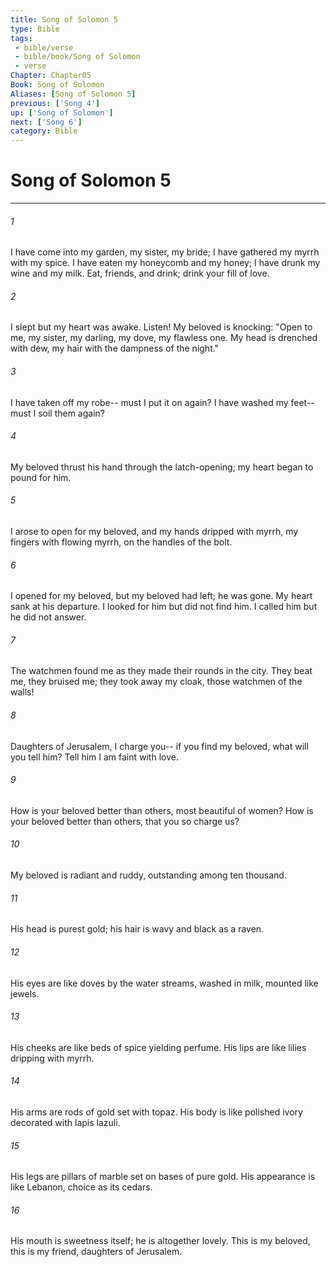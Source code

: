 ```yaml
---
title: Song of Solomon 5
type: Bible
tags:
 - bible/verse
 - bible/book/Song of Solomon
 - verse
Chapter: Chapter05
Book: Song of Solomon
Aliases: [Song of Solomon 5]
previous: ['Song 4']
up: ['Song of Solomon']
next: ['Song 6']
category: Bible
---
```

# Song of Solomon 5

***


###### 1 
I have come into my garden, my sister, my bride; I have gathered my myrrh with my spice. I have eaten my honeycomb and my honey; I have drunk my wine and my milk. Eat, friends, and drink; drink your fill of love. 

###### 2 
I slept but my heart was awake. Listen! My beloved is knocking: "Open to me, my sister, my darling, my dove, my flawless one. My head is drenched with dew, my hair with the dampness of the night." 

###### 3 
I have taken off my robe-- must I put it on again? I have washed my feet-- must I soil them again? 

###### 4 
My beloved thrust his hand through the latch-opening; my heart began to pound for him. 

###### 5 
I arose to open for my beloved, and my hands dripped with myrrh, my fingers with flowing myrrh, on the handles of the bolt. 

###### 6 
I opened for my beloved, but my beloved had left; he was gone. My heart sank at his departure. I looked for him but did not find him. I called him but he did not answer. 

###### 7 
The watchmen found me as they made their rounds in the city. They beat me, they bruised me; they took away my cloak, those watchmen of the walls! 

###### 8 
Daughters of Jerusalem, I charge you-- if you find my beloved, what will you tell him? Tell him I am faint with love. 

###### 9 
How is your beloved better than others, most beautiful of women? How is your beloved better than others, that you so charge us? 

###### 10 
My beloved is radiant and ruddy, outstanding among ten thousand. 

###### 11 
His head is purest gold; his hair is wavy and black as a raven. 

###### 12 
His eyes are like doves by the water streams, washed in milk, mounted like jewels. 

###### 13 
His cheeks are like beds of spice yielding perfume. His lips are like lilies dripping with myrrh. 

###### 14 
His arms are rods of gold set with topaz. His body is like polished ivory decorated with lapis lazuli. 

###### 15 
His legs are pillars of marble set on bases of pure gold. His appearance is like Lebanon, choice as its cedars. 

###### 16 
His mouth is sweetness itself; he is altogether lovely. This is my beloved, this is my friend, daughters of Jerusalem. 
